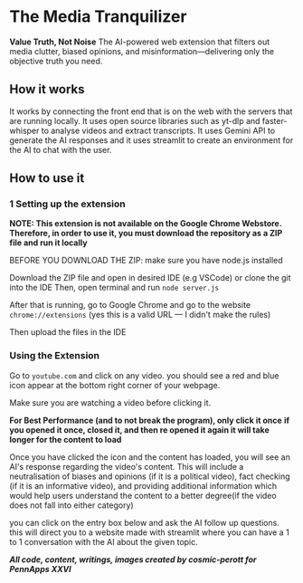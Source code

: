 # The Media Tranquilizer #
**Value Truth, Not Noise**
The AI-powered web extension that filters out media clutter, biased opinions, and misinformation—delivering only the objective truth you need.

## How it works ##
It works by connecting the front end that is on the web with the servers that are running locally.
It uses open source libraries such as yt-dlp and faster-whisper to analyse videos and extract transcripts.
It uses Gemini API to generate the AI responses and it uses streamlit to create an environment for the AI to chat with the user.

## How to use it ##

### 1 Setting up the extension ###
**NOTE: This extension is not available on the Google Chrome Webstore. Therefore, in order to use it, you must download the repository as a ZIP file and run it locally**

BEFORE YOU DOWNLOAD THE ZIP: make sure you have node.js installed

Download the ZIP file and open in desired IDE (e.g VSCode) or clone the git into the IDE
Then, open terminal and run
``` node server.js ```

After that is running, go to Google Chrome and go to the website
```chrome://extensions``` (yes this is a valid URL — I didn't make the rules)

Then upload the files in the IDE

### Using the Extension

Go to ```youtube.com``` and click on any video.
you should see a red and blue icon appear at the bottom right corner of your webpage.

Make sure you are watching a video before clicking it.

**For Best Performance (and to not break the program), only click it once**
**if you opened it once, closed it, and then re opened it again it will take longer for the content to load**

Once you have clicked the icon and the content has loaded, you will see an AI's response regarding the video's content.
This will include a neutralisation of biases and opinions (if it is a political video), fact checking (if it is an informative video), and providing additional information which would help users understand the content to a better degree(if the video does not fall into either category)

you can click on the entry box below and ask the AI follow up questions.
this will direct you to a website made with streamlit where you can have a 1 to 1 conversation with the AI about the given topic.





***All code, content, writings, images created by cosmic-perott for PennApps XXVI***
